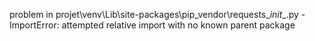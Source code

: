 problem in projet\venv\Lib\site-packages\pip\_vendor\requests\__init__.py - ImportError: attempted relative import with no known parent package
